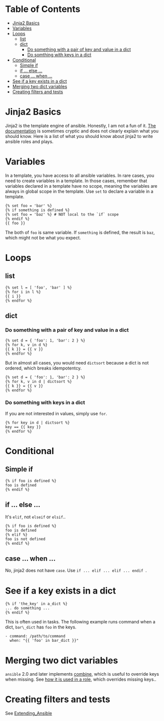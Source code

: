 Table of Contents
=================

  * [Jinja2 Basics](#jinja2-basics)
  * [Variables](#variables)
  * [Loops](#loops)
    * [list](#list)
    * [dict](#dict)
      * [Do something with a pair of key and value in a dict](#do-something-with-a-pair-of-key-and-value-in-a-dict)
      * [Do somthing with keys in a dict](#do-somthing-with-keys-in-a-dict)
  * [Conditional](#conditional)
    * [Simple if](#simple-if)
    * [if ... else ...](#if--else-)
    * [case ... when ...](#case--when-)
  * [See if a key exists in a dict](#see-if-a-key-exists-in-a-dict)
  * [Merging two dict variables](#merging-two-dict-variables)
  * [Creating filters and tests](#creating-filters-and-tests)

# Jinja2 Basics

Jinja2 is the template engine of ansible. Honestly, I am not a fun of it. [The
documentation](http://jinja.pocoo.org/docs/dev/templates/) is sometimes cryptic
and does not clearly explain what you should know. Here is a list of what you
should know about jinja2 to write ansible roles and plays.

# Variables

In a template, you have access to all ansible variables. In rare cases, you
need to create variables in a template. In those cases, remember that variables
declared in a template have no scope, meaning the variables are always in
global scope in the template. Use `set` to declare a variable in a template.

    {% set foo = 'bar' %}
    {% if something is defined %}
    {% set foo = 'baz' %} # NOT local to the `if` scope
    {% endif %}
    {{ foo }}

The both of `foo` is same variable. If `something` is defined, the result is
`baz`, which might not be what you expect.

# Loops


## list

    {% set l = [ 'foo', 'bar' ] %}
    {% for i in l %}
    {{ i }}
    {% endfor %}

## dict

### Do something with a pair of key and value in a dict

    {% set d = { 'foo': 1, 'bar': 2 } %}
    {% for k, v in d %}
    {{ k }} = {{ v }}
    {% endfor %}


But in almost all cases, you would need `dictsort` because a dict is not
ordered, which breaks idempotentcy.

    {% set d = { 'foo': 1, 'bar': 2 } %}
    {% for k, v in d | dictsort %}
    {{ k }} = {{ v }}
    {% endfor %}

### Do something with keys in a dict

If you are not interested in values, simply use `for`.

    {% for key in d | dictsort %}
    key == {{ key }}
    {% endfor %}

# Conditional

## Simple if

    {% if foo is defined %}
    foo is defined
    {% endif %}

## if ... else ...

It's `elif`, not `elseif` or `elsif`..

    {% if foo is defined %}
    foo is defined
    {% elif %}
    foo is not defined
    {% endif %}

## case ... when ...

No, jinja2 does not have `case`. Use `if ... elif ... elif ... endif `.


# See if a key exists in a dict

    {% if 'the_key' in a_dict %}
    ... do something ...
    {% endif %}

This is often used in tasks. The following example runs command when a dict, `bar\_dict` has `foo` in the keys.

    - command: /path/to/command
      when: "{{ 'foo' in bar_dict }}"

# Merging two dict variables

 `ansible` 2.0 and later implements
[combine](https://docs.ansible.com/ansible/playbooks_filters.html#combining-hashes-dictionaries),
which is useful to override keys when missing. See [how it is used in a
role](https://github.com/reallyenglish/ansible-role-isakmpd/commit/09e7586a3e8e3685e1ff55337bbd80249a49ed0a#diff-6b014b4ae903f6b65327e49caaad3227R8),
which overrides missing keys..

# Creating filters and tests

See [Extending_Ansible](Extending_Ansible)
